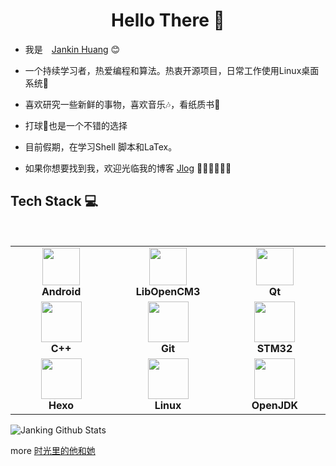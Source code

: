 <h1 align="center"> Hello There 👋 </h1>


* 我是　[Jankin Huang](https://jankinghuang.github.io) :blush:
* 一个持续学习者，热爱编程和算法。热衷开源项目，日常工作使用Linux桌面系统🤔
* 喜欢研究一些新鲜的事物，喜欢音乐🎶，看纸质书📖
* 打球🏀也是一个不错的选择

* 目前假期，在学习Shell 脚本和LaTex。
  

* 如果你想要找到我，欢迎光临我的博客 [Jlog](https://jankinghuang.github.io/) 🎊🎊🎊🎊🎊🎊


## Tech Stack :computer:

<br>
<table>
<tbody>
 <tr>
<td align="center" width="20%">
<div>
<img style="display:block;" height=60px src="https://developer.android.com/studio/images/studio-icon.svg?hl=zh-cn"> 
</div>
<span><b><center>Android</center></b></span> 
</td>

<td align="center" width="20%">
<div>
<img height=60px src="https://avatars.githubusercontent.com/u/1656279?s=200&v=4"> 
</div>
<span><b><center>LibOpenCM3</center></b></span> 
</td>

<td align="center" width="20%">
<div>
<img height=60px src="https://avatars.githubusercontent.com/u/159455?s=200&v=4"> 
</div>
<span><b><center>Qt</center></b></span> 
</td>
</tr>

<tr>
<td align="center" width="20%">
<div>
<img height=65px src="https://isocpp.org/assets/images/cpp_logo.png"> 
</div>
<span><b><center>C++</center></b></span> 
</td>

<td align="center" width="20%">
<div>
<img height=65px src="https://git-scm.com/images/logos/downloads/Git-Logo-2Color.png"> 
</div>
<span><b><center>Git</center></b></span> 
</td>

<td align="center" width="20%">
<div>
<img height=65px src="https://avatars.githubusercontent.com/u/10744877?s=200&v=4"> 
</div>
<span><b><center>STM32</center></b></span> 
</td>
</tr>

<tr>
<td align="center" width="20%">
<div>
<img height=65px src="https://z5gxqa.bn.files.1drv.com/y4mdziN9lf3UshuqMRTHHIIpQFjEUY_ZTWff8osWpaJ55-ylIuA90tGR-YwOP5FJ6RFriMNYdg1rHlRVuZRxyjmK0Wy5E-XWAP4H7XnrhDT2r3RmdOnp3OBuThVToUGAn_ulG8ELaBUwZnTEHDnbs91TVrxx9KCBNOGX08KH6-0sqZY5naVCXBwqwsG-nM4PC2h67i1SUUG6feRy5HC_4nEZg?width=512&height=512&cropmode=none"> 
</div>
<span><b><center>Hexo</center></b></span> 
</td>

<td align="center" width="20%">
<div>
<img height=65px src="https://upload.wikimedia.org/wikipedia/commons/a/af/Tux.png"> 
</div>
<span><b><center>Linux </center></b></span> 
</td>



<td align="center" width="20%">
<div>
<img height=65px src="https://avatars.githubusercontent.com/u/41768318?s=200&v=4"> 
</div>
<span><b><center>OpenJDK</center></b></span> 
</td>
</tr>


</tbody>
</table>


![Janking Github Stats](https://github-readme-stats.vercel.app/api?username=JankingHuang&show_icons=true_color=fff&icon_color=0000FF&text_color=000000&bg_color=ffffff)

 more [时光里的他和她](https://jankinghuang.github.io/about/)

